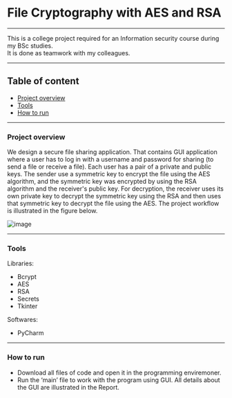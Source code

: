 # File Cryptography with AES and RSA

---

This is a college project required for an Information security course during my BSc studies.<br>
It is done as teamwork with my colleagues.

---

## Table of content
* [Project overview](#project-overview)
* [Tools](#tools)
* [How to run](#how-to-run)

---

### Project overview

We design a secure file sharing application. That contains GUI application where a user has to log in with a username and password for sharing (to send a file or receive a file). Each user has a pair of a private and public keys. The sender use a symmetric key to encrypt the file using the AES algorithm, and the symmetric key was encrypted by using the RSA algorithm and the receiver's public key. For decryption, the receiver uses its own private key to decrypt the symmetric key using the RSA and then uses that symmetric key to decrypt the file using the AES. The project workflow is illustrated in the figure below.

![image](https://user-images.githubusercontent.com/68460588/172827806-66f5bd81-002e-4c9b-ab82-33ab9d2ff4a1.png)


---

### Tools

Libraries: 
- Bcrypt
- AES
- RSA
- Secrets
- Tkinter


Softwares: 

- PyCharm

---

### How to run
- Download all files of code and open it in the programming enviremoner.
- Run the ‘main’ file to work with the program using GUI. All details about the GUI are illustrated in the Report. 
